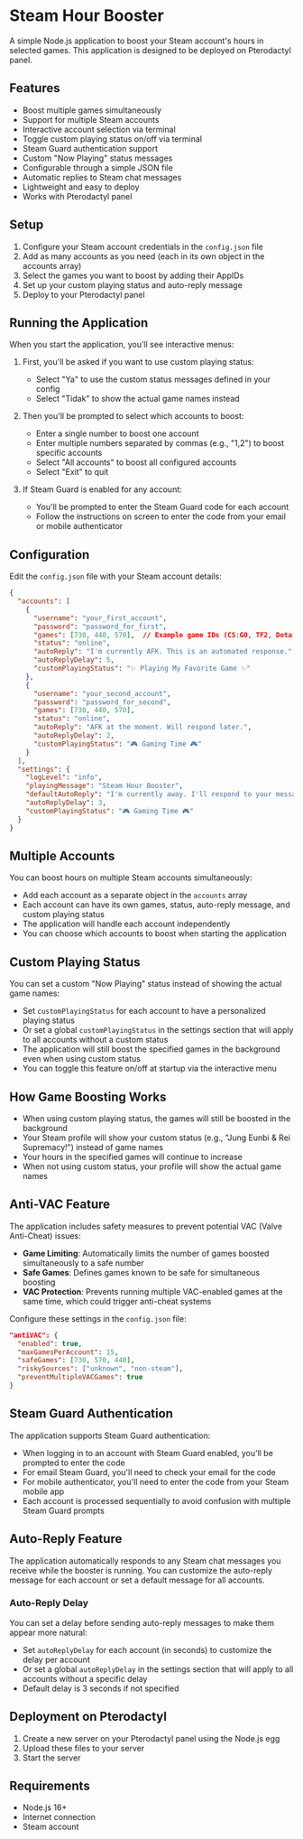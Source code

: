 # Steam Hour Booster

A simple Node.js application to boost your Steam account's hours in selected games. This application is designed to be deployed on Pterodactyl panel.

## Features

- Boost multiple games simultaneously
- Support for multiple Steam accounts
- Interactive account selection via terminal
- Toggle custom playing status on/off via terminal
- Steam Guard authentication support
- Custom "Now Playing" status messages
- Configurable through a simple JSON file
- Automatic replies to Steam chat messages
- Lightweight and easy to deploy
- Works with Pterodactyl panel

## Setup

1. Configure your Steam account credentials in the `config.json` file
2. Add as many accounts as you need (each in its own object in the accounts array)
3. Select the games you want to boost by adding their AppIDs
4. Set up your custom playing status and auto-reply message
5. Deploy to your Pterodactyl panel

## Running the Application

When you start the application, you'll see interactive menus:

1. First, you'll be asked if you want to use custom playing status:
   - Select "Ya" to use the custom status messages defined in your config
   - Select "Tidak" to show the actual game names instead

2. Then you'll be prompted to select which accounts to boost:
   - Enter a single number to boost one account
   - Enter multiple numbers separated by commas (e.g., "1,2") to boost specific accounts
   - Select "All accounts" to boost all configured accounts
   - Select "Exit" to quit

3. If Steam Guard is enabled for any account:
   - You'll be prompted to enter the Steam Guard code for each account
   - Follow the instructions on screen to enter the code from your email or mobile authenticator

## Configuration

Edit the `config.json` file with your Steam account details:

```json
{
  "accounts": [
    {
      "username": "your_first_account",
      "password": "password_for_first",
      "games": [730, 440, 570],  // Example game IDs (CS:GO, TF2, Dota 2)
      "status": "online",
      "autoReply": "I'm currently AFK. This is an automated response.",
      "autoReplyDelay": 5,
      "customPlayingStatus": "✨ Playing My Favorite Game ✨"
    },
    {
      "username": "your_second_account",
      "password": "password_for_second",
      "games": [730, 440, 570],
      "status": "online",
      "autoReply": "AFK at the moment. Will respond later.",
      "autoReplyDelay": 2,
      "customPlayingStatus": "🎮 Gaming Time 🎮"
    }
  ],
  "settings": {
    "logLevel": "info",
    "playingMessage": "Steam Hour Booster",
    "defaultAutoReply": "I'm currently away. I'll respond to your message later.",
    "autoReplyDelay": 3,
    "customPlayingStatus": "🎮 Gaming Time 🎮"
  }
}
```

## Multiple Accounts

You can boost hours on multiple Steam accounts simultaneously:

- Add each account as a separate object in the `accounts` array
- Each account can have its own games, status, auto-reply message, and custom playing status
- The application will handle each account independently
- You can choose which accounts to boost when starting the application

## Custom Playing Status

You can set a custom "Now Playing" status instead of showing the actual game names:

- Set `customPlayingStatus` for each account to have a personalized playing status
- Or set a global `customPlayingStatus` in the settings section that will apply to all accounts without a custom status
- The application will still boost the specified games in the background even when using custom status
- You can toggle this feature on/off at startup via the interactive menu

## How Game Boosting Works

- When using custom playing status, the games will still be boosted in the background
- Your Steam profile will show your custom status (e.g., "Jung Eunbi & Rei Supremacy!") instead of game names
- Your hours in the specified games will continue to increase
- When not using custom status, your profile will show the actual game names

## Anti-VAC Feature

The application includes safety measures to prevent potential VAC (Valve Anti-Cheat) issues:

- **Game Limiting**: Automatically limits the number of games boosted simultaneously to a safe number
- **Safe Games**: Defines games known to be safe for simultaneous boosting
- **VAC Protection**: Prevents running multiple VAC-enabled games at the same time, which could trigger anti-cheat systems

Configure these settings in the `config.json` file:

```json
"antiVAC": {
  "enabled": true,
  "maxGamesPerAccount": 15,
  "safeGames": [730, 570, 440],
  "riskySources": ["unknown", "non-steam"],
  "preventMultipleVACGames": true
}
```

## Steam Guard Authentication

The application supports Steam Guard authentication:

- When logging in to an account with Steam Guard enabled, you'll be prompted to enter the code
- For email Steam Guard, you'll need to check your email for the code
- For mobile authenticator, you'll need to enter the code from your Steam mobile app
- Each account is processed sequentially to avoid confusion with multiple Steam Guard prompts

## Auto-Reply Feature

The application automatically responds to any Steam chat messages you receive while the booster is running. You can customize the auto-reply message for each account or set a default message for all accounts.

### Auto-Reply Delay

You can set a delay before sending auto-reply messages to make them appear more natural:
- Set `autoReplyDelay` for each account (in seconds) to customize the delay per account
- Or set a global `autoReplyDelay` in the settings section that will apply to all accounts without a specific delay
- Default delay is 3 seconds if not specified

## Deployment on Pterodactyl

1. Create a new server on your Pterodactyl panel using the Node.js egg
2. Upload these files to your server
3. Start the server

## Requirements

- Node.js 16+
- Internet connection
- Steam account 
